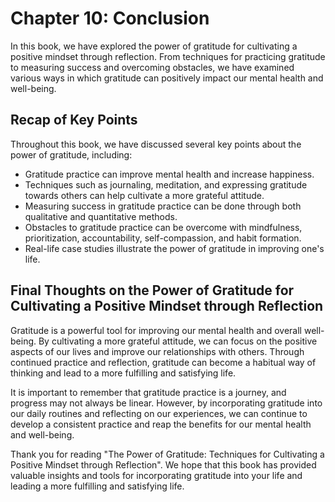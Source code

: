 Chapter 10: Conclusion
======================

In this book, we have explored the power of gratitude for cultivating a positive mindset through reflection. From techniques for practicing gratitude to measuring success and overcoming obstacles, we have examined various ways in which gratitude can positively impact our mental health and well-being.

Recap of Key Points
-------------------

Throughout this book, we have discussed several key points about the power of gratitude, including:

* Gratitude practice can improve mental health and increase happiness.
* Techniques such as journaling, meditation, and expressing gratitude towards others can help cultivate a more grateful attitude.
* Measuring success in gratitude practice can be done through both qualitative and quantitative methods.
* Obstacles to gratitude practice can be overcome with mindfulness, prioritization, accountability, self-compassion, and habit formation.
* Real-life case studies illustrate the power of gratitude in improving one's life.

Final Thoughts on the Power of Gratitude for Cultivating a Positive Mindset through Reflection
----------------------------------------------------------------------------------------------

Gratitude is a powerful tool for improving our mental health and overall well-being. By cultivating a more grateful attitude, we can focus on the positive aspects of our lives and improve our relationships with others. Through continued practice and reflection, gratitude can become a habitual way of thinking and lead to a more fulfilling and satisfying life.

It is important to remember that gratitude practice is a journey, and progress may not always be linear. However, by incorporating gratitude into our daily routines and reflecting on our experiences, we can continue to develop a consistent practice and reap the benefits for our mental health and well-being.

Thank you for reading "The Power of Gratitude: Techniques for Cultivating a Positive Mindset through Reflection". We hope that this book has provided valuable insights and tools for incorporating gratitude into your life and leading a more fulfilling and satisfying life.
